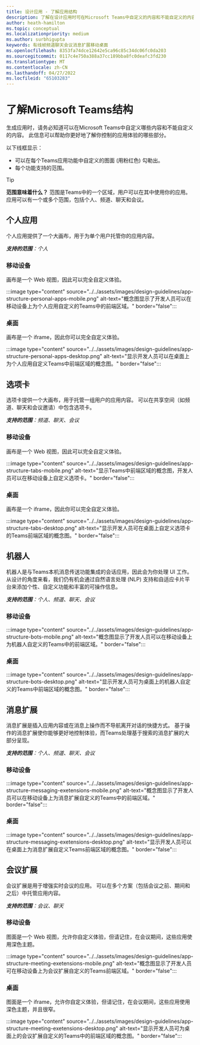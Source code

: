 ```yaml
---
title: 设计应用 - 了解应用结构
description: 了解在设计应用时可在Microsoft Teams中自定义的内容和不能自定义的内容。
author: heath-hamilton
ms.topic: conceptual
ms.localizationpriority: medium
ms.author: surbhigupta
keywords: 有线帧频道聊天会议消息扩展移动桌面
ms.openlocfilehash: 8353fa74dce12642e5ca96c85c34dc06fc0da203
ms.sourcegitcommit: 0117c4e750a388a37cc189bba8fc0deafc3fd230
ms.translationtype: MT
ms.contentlocale: zh-CN
ms.lasthandoff: 04/27/2022
ms.locfileid: "65103283"
---
```

# <a name="understand-the-microsoft-teams-app-structure"></a>了解Microsoft Teams结构

生成应用时，请务必知道可以在Microsoft Teams中自定义哪些内容和不能自定义的内容。 此信息可以帮助你更好地了解你控制的应用体验的哪些部分。

以下线框显示：

* 可以在每个Teams应用功能中自定义的图面 (用粉红色) 勾勒出。
* 每个功能支持的范围。

> [!TIP]
> **范围意味着什么？** 范围是Teams中的一个区域，用户可以在其中使用你的应用。 应用可以有一个或多个范围，包括个人、频道、聊天和会议。

## <a name="personal-apps"></a>个人应用

个人应用提供了一个大画布，用于为单个用户托管你的应用内容。

***支持的范围**：个人*

### <a name="mobile"></a>移动设备

画布是一个 Web 视图，因此可以完全自定义体验。

:::image type="content" source="../../assets/images/design-guidelines/app-structure-personal-apps-mobile.png" alt-text="概念图显示了开发人员可以在移动设备上为个人应用自定义的Teams中的前端区域。" border="false":::

### <a name="desktop"></a>桌面

画布是一个 iframe，因此你可以完全自定义体验。

:::image type="content" source="../../assets/images/design-guidelines/app-structure-personal-apps-desktop.png" alt-text="显示开发人员可以在桌面上为个人应用自定义Teams中前端区域的概念图。" border="false":::

## <a name="tabs"></a>选项卡

选项卡提供一个大画布，用于托管一组用户的应用内容。 可以在共享空间（如频道、聊天和会议邀请）中包含选项卡。

***支持的范围**：频道、聊天、会议*

### <a name="mobile"></a>移动设备

画布是一个 Web 视图，因此可以完全自定义体验。

:::image type="content" source="../../assets/images/design-guidelines/app-structure-tabs-mobile.png" alt-text="显示Teams中前端区域的概念图，开发人员可以在移动设备上自定义选项卡。" border="false":::

### <a name="desktop"></a>桌面

画布是一个 iframe，因此你可以完全自定义体验。

:::image type="content" source="../../assets/images/design-guidelines/app-structure-tabs-desktop.png" alt-text="显示开发人员可在桌面上自定义选项卡的Teams前端区域的概念图。" border="false":::

## <a name="bots"></a>机器人

机器人是与Teams本机消息传送功能集成的会话应用，因此会为你处理 UI 工作。 从设计的角度来看，我们仍有机会通过自然语言处理 (NLP) 支持和自适应卡片平台来添加个性、自定义功能和丰富的可操作信息。

***支持的范围**：个人、频道、聊天、会议*

### <a name="mobile"></a>移动设备

:::image type="content" source="../../assets/images/design-guidelines/app-structure-bots-mobile.png" alt-text="概念图显示了开发人员可以在移动设备上为机器人自定义的Teams中的前端区域。" border="false":::

### <a name="desktop"></a>桌面

:::image type="content" source="../../assets/images/design-guidelines/app-structure-bots-desktop.png" alt-text="显示开发人员可为桌面上的机器人自定义的Teams中前端区域的概念图。" border="false":::

## <a name="message-extensions"></a>消息扩展

消息扩展是插入应用内容或在消息上操作而不导航离开对话的快捷方式。 基于操作的消息扩展使你能够更好地控制体验，而Teams处理基于搜索的消息扩展的大部分呈现。

***支持的范围**：个人、频道、聊天、会议*

### <a name="mobile"></a>移动设备

:::image type="content" source="../../assets/images/design-guidelines/app-structure-messaging-exetensions-mobile.png" alt-text="概念图显示了开发人员可以在移动设备上为消息扩展自定义的Teams中的前端区域。" border="false":::

### <a name="desktop"></a>桌面

:::image type="content" source="../../assets/images/design-guidelines/app-structure-messaging-exetensions-desktop.png" alt-text="显示开发人员可以在桌面上为消息扩展自定义Teams前端区域的概念图。" border="false":::

## <a name="meeting-extensions"></a>会议扩展

会议扩展是用于增强实时会议的应用。 可以在多个方案（包括会议之前、期间和之后）中托管应用内容。

***支持的范围**：会议、聊天*

### <a name="mobile"></a>移动设备

图面是一个 Web 视图，允许你自定义体验，但请记住，在会议期间，这些应用使用深色主题。

:::image type="content" source="../../assets/images/design-guidelines/app-structure-meeting-exetensions-mobile.png" alt-text="概念图显示了开发人员可在移动设备上为会议扩展自定义的Teams前端区域。" border="false":::

### <a name="desktop"></a>桌面

图面是一个 iframe，允许你自定义体验，但请记住，在会议期间，这些应用使用深色主题，并且很窄。

:::image type="content" source="../../assets/images/design-guidelines/app-structure-meeting-exetensions-desktop.png" alt-text="显示开发人员可为桌面上的会议扩展自定义的Teams中的前端区域的概念图。" border="false":::
